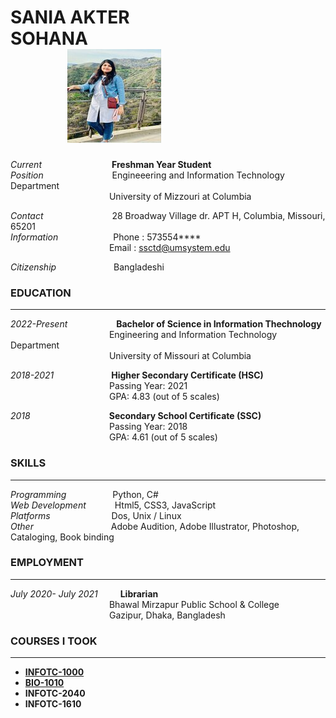 # SANIA AKTER SOHANA&emsp;&emsp;&emsp;&emsp;&emsp;&emsp;&emsp;&emsp;&emsp;&emsp;&emsp;&emsp;&emsp;&emsp;&emsp;&emsp;  ![Sohana](https://github.com/Sania-Sohana/Sania-Sohana.github.io/blob/a8b4c6d2839c39cb782009b9cbdc40bc541e09aa/Sohana.jpg)

*Current*&emsp;&emsp;&emsp;&emsp;&emsp;&emsp;&emsp;&emsp;**Freshman Year Student**   
*Position*&emsp;&emsp;&emsp;&emsp;&emsp;&emsp;&emsp;&nbsp;&nbsp;   Engineeering and Information Technology Department  
&emsp;&emsp;&emsp;&emsp;&emsp;&emsp;&emsp;&emsp;&emsp;&emsp;&emsp;   University of Mizzouri at Columbia  


*Contact*&emsp;&emsp;&emsp;&emsp;&emsp;&emsp;&emsp;&nbsp;&nbsp; 28 Broadway Village dr. APT H, Columbia, Missouri, 65201  
*Information*&emsp;&emsp;&emsp;&emsp;&emsp;&emsp;&nbsp;Phone : 573554****  
&emsp;&emsp;&emsp;&emsp;&emsp;&emsp;&emsp;&emsp;&emsp;&emsp;&emsp;  Email : ssctd@umsystem.edu  


*Citizenship*&emsp;&emsp;&emsp;&emsp;&emsp;&emsp;&nbsp;   Bangladeshi  


### EDUCATION  
*****
*2022-Present*&emsp;&emsp;&emsp;&emsp;&emsp;&nbsp;&nbsp;**Bachelor of Science in Information Thechnology**  
&emsp;&emsp;&emsp;&emsp;&emsp;&emsp;&emsp;&emsp;&emsp;&emsp;&emsp;  Engineering and Information Technology Department  
&emsp;&emsp;&emsp;&emsp;&emsp;&emsp;&emsp;&emsp;&emsp;&emsp;&emsp;  University of Missouri at Columbia  


*2018-2021*&emsp;&emsp;&emsp;&emsp;&emsp;&emsp;&nbsp;&nbsp;**Higher Secondary Certificate (HSC)**  
&emsp;&emsp;&emsp;&emsp;&emsp;&emsp;&emsp;&emsp;&emsp;&emsp;&emsp;  Passing Year: 2021  
&emsp;&emsp;&emsp;&emsp;&emsp;&emsp;&emsp;&emsp;&emsp;&emsp;&emsp;  GPA: 4.83 (out of 5 scales)  


*2018*&emsp;&emsp;&emsp;&emsp;&emsp;&emsp;&emsp;&emsp;&emsp;**Secondary School Certificate (SSC)**  
&emsp;&emsp;&emsp;&emsp;&emsp;&emsp;&emsp;&emsp;&emsp;&emsp;&emsp;  Passing Year: 2018  
&emsp;&emsp;&emsp;&emsp;&emsp;&emsp;&emsp;&emsp;&emsp;&emsp;&emsp;  GPA: 4.61 (out of 5 scales)  


### SKILLS   
*****
*Programming*&emsp;&emsp;&emsp;&emsp;&emsp;   Python, C#  
*Web Development*&emsp;&emsp;&emsp; Html5, CSS3, JavaScript  
*Platforms*&emsp;&emsp;&emsp;&emsp;&emsp;&emsp;&emsp;Dos, Unix / Linux  
*Other*&emsp;&emsp;&emsp;&emsp;&emsp;&emsp;&emsp;&emsp;&nbsp;&nbsp;    Adobe Audition, Adobe Illustrator, Photoshop, Cataloging, Book binding  


### EMPLOYMENT   
*****
*July 2020- July 2021*&emsp;&emsp;&nbsp;   **Librarian**  
&emsp;&emsp;&emsp;&emsp;&emsp;&emsp;&emsp;&emsp;&emsp;&emsp;&emsp;  Bhawal Mirzapur Public School & College  
&emsp;&emsp;&emsp;&emsp;&emsp;&emsp;&emsp;&emsp;&emsp;&emsp;&emsp;  Gazipur, Dhaka, Bangladesh  


### COURSES I TOOK
*****
* **[INFOTC-1000](https://github.com/Sania-Sohana/Sania-Sohana.github.io/blob/857c6c278275fe0a5f37997aa269b0861ac32b9d/INFOTC-1000.md)**  
* **[BIO-1010](https://github.com/Sania-Sohana/Sania-Sohana.github.io/blob/cdf65d5496a1e36a2d81ac30f8866506f0be2578/BIO-1010.md)**  
* **INFOTC-2040**  
* **INFOTC-1610**
